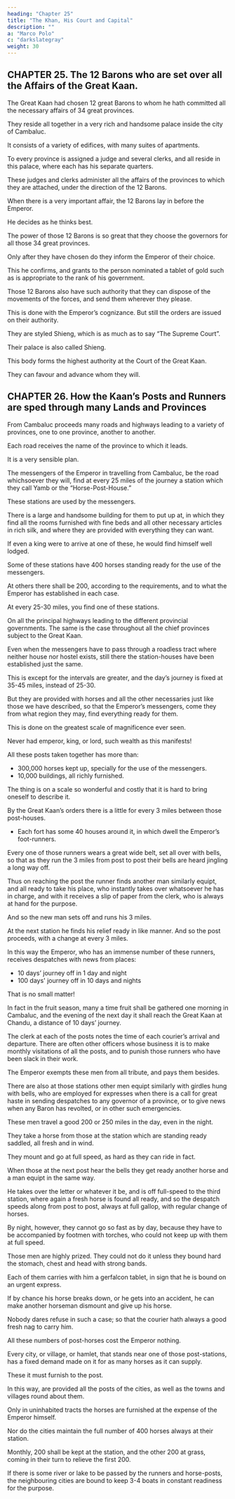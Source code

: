 ```yaml
---
heading: "Chapter 25"
title: "The Khan, His Court and Capital"
description: ""
a: "Marco Polo"
c: "darkslategray"
weight: 30
---
```



## CHAPTER 25. The 12 Barons who are set over all the Affairs of the Great Kaan.

The Great Kaan had chosen 12 great Barons to whom he hath committed all the necessary affairs of 34 great provinces.

They reside all together in a very rich and handsome palace inside the city of Cambaluc.

It consists of a variety of edifices, with many suites of apartments. 

To every province is assigned a judge and several clerks, and all reside in this palace, where each has his separate quarters. 

These judges and clerks administer all the affairs of the provinces to which they are attached, under the direction of the 12 Barons.

When there is a very important affair, the 12 Barons lay in before the Emperor.

He decides as he thinks best. 

The power of those 12 Barons is so great that they choose the governors for all those 34 great provinces.

Only after they have chosen do they inform the Emperor of their choice.

This he confirms, and grants to the person nominated a tablet of gold such as is appropriate to the rank of his government.

Those 12 Barons also have such authority that they can dispose of the movements of the forces, and send them wherever they please.

This is done with the Emperor’s cognizance. But still the orders are issued on their authority.

They are styled Shieng, which is as much as to say “The Supreme Court”.

Their palace is also called Shieng.

This body forms the highest authority at the Court of the Great Kaan.

They can favour and advance whom they will. 

<!-- I will not now name the thirty-four provinces to you, because they will be spoken of in detail in the course of this Book.{1} -->



## CHAPTER 26. How the Kaan’s Posts and Runners are sped through many Lands and Provinces

From Cambaluc proceeds many roads and highways leading to a variety of provinces, one to one province, another to another.

Each road receives the name of the province to which it leads.

It is a very sensible plan.

The messengers of the Emperor in travelling from Cambaluc, be the road whichsoever they will, find at every 25 miles of the journey a station which they call Yamb or the “Horse-Post-House.”

These stations are used by the messengers.

There is a large and handsome building for them to put up at, in which they find all the rooms furnished with fine beds and all other necessary articles in rich silk, and where they are provided with everything they can want. 

If even a king were to arrive at one of these, he would find himself well lodged.

Some of these stations have 400 horses standing ready for the use of the messengers.

At others there shall be 200, according to the requirements, and to what the Emperor has established in each case. 

At every 25-30 miles, you find one of these stations.

On all the principal highways leading to the different provincial governments. The same is the case throughout all the chief provinces subject to the Great Kaan.

Even when the messengers have to pass through a roadless tract where neither house nor hostel exists, still there the station-houses have been established just the same.

This is except for the intervals are greater, and the day’s journey is fixed at 35-45 miles, instead of 25-30. 

But they are provided with horses and all the other necessaries just like those we have described, so that the Emperor’s messengers, come they from what region they may, find everything ready for them.

This is done on the greatest scale of magnificence ever seen.

Never had emperor, king, or lord, such wealth as this manifests!

All these posts taken together has more than:
- 300,000 horses kept up, specially for the use of the messengers.
- 10,000 buildings, all richly furnished. 

The thing is on a scale so wonderful and costly that it is hard to bring oneself to describe it.

By the Great Kaan’s orders there is a little for every 3 miles between those post-houses.
- Each fort has some 40 houses around it, in which dwell the Emperor’s foot-runners. 

Every one of those runners wears a great wide belt, set all over with bells, so that as they run the 3 miles from post to post their bells are heard jingling a long way off.

Thus on reaching the post the runner finds another man similarly equipt, and all ready to take his place, who instantly takes over whatsoever he has in charge, and with it receives a slip of paper from the clerk, who is always at hand for the purpose. 

And so the new man sets off and runs his 3 miles. 

At the next station he finds his relief ready in like manner. And so the post proceeds, with a change at every 3 miles. 

In this way the Emperor, who has an immense number of these runners, receives despatches with news from places:
- 10 days’ journey off in 1 day and night
- 100 days' journey off in 10 days and nights

That is no small matter!

In fact in the fruit season, many a time fruit shall be gathered one morning in Cambaluc, and the evening of the next day it shall reach the Great Kaan at Chandu, a distance of 10 days’ journey.

The clerk at each of the posts notes the time of each courier’s arrival and departure. There are often other officers whose business it is to make monthly visitations of all the posts, and to punish those runners who have been slack in their work.

The Emperor exempts these men from all tribute, and pays them besides.

There are also at those stations other men equipt similarly with girdles hung with bells, who are employed for expresses when there is a call for great haste in sending despatches to any governor of a province, or to give news when any Baron has revolted, or in other such emergencies.

These men travel a good 200 or 250 miles in the day, even in the night.

They take a horse from those at the station which are standing ready saddled, all fresh and in wind.

They mount and go at full speed, as hard as they can ride in fact.

When those at the next post hear the bells they get ready another horse and a man equipt in the same way. 

He takes over the letter or whatever it be, and is off full-speed to the third station, where again a fresh horse is found all ready, and so the despatch speeds along from post to post, always at full gallop, with regular change of horses.

By night, however, they cannot go so fast as by day, because they have to be accompanied by footmen with torches, who could not keep up with them at full speed.

Those men are highly prized. They could not do it unless they bound hard the stomach, chest and head with strong bands.

Each of them carries with him a gerfalcon tablet, in sign that he is bound on an urgent express.

If by chance his horse breaks down, or he gets into an accident, he can make another horseman dismount and give up his horse.

Nobody dares refuse in such a case; so that the courier hath always a good fresh nag to carry him.

All these numbers of post-horses cost the Emperor nothing.

Every city, or village, or hamlet, that stands near one of those post-stations, has a fixed demand made on it for as many horses as it can supply.

These it must furnish to the post. 

In this way, are provided all the posts of the cities, as well as the towns and villages round about them. 

Only in uninhabited tracts the horses are furnished at the expense of the Emperor himself.

Nor do the cities maintain the full number of 400 horses always at their station.

Monthly, 200 shall be kept at the station, and the other 200 at grass, coming in their turn to relieve the first 200. 

If there is some river or lake to be passed by the runners and horse-posts, the neighbouring cities are bound to keep 3-4 boats in constant readiness for the purpose.
